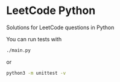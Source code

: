 # LeetCode Python

Solutions for LeetCode questions in Python

You can run tests with

```bash
./main.py
```

or

```bash
python3 -m unittest -v
```
